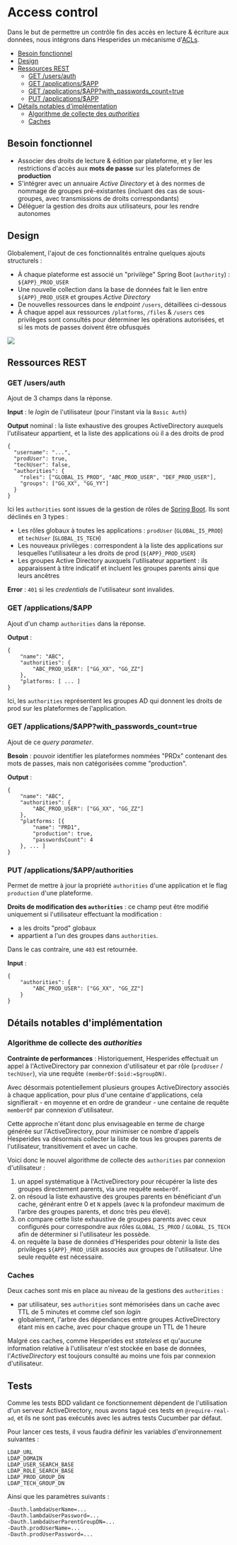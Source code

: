 # Access control

Dans le but de permettre un contrôle fin des accès en lecture & écriture aux données,
nous intégrons dans Hesperides un mécanisme d'[ACLs](https://fr.wikipedia.org/wiki/Access_Control_List).

<!-- Pour mettre à jour ce sommaire: 
    markdown-toc --indent "    " -i access_control.md
-->

<!-- toc -->

- [Besoin fonctionnel](#besoin-fonctionnel)
- [Design](#design)
- [Ressources REST](#ressources-rest)
    * [GET /users/auth](#get-usersauth)
    * [GET /applications/$APP](#get-applicationsapp)
    * [GET /applications/$APP?with_passwords_count=true](#get-applicationsappwith_passwords_counttrue)
    * [PUT /applications/$APP](#put-applicationsapp)
- [Détails notables d'implémentation](#details-notables-dimplementation)
    * [Algorithme de collecte des _authorities_](#algorithme-de-collecte-des-_authorities_)
    * [Caches](#caches)

<!-- tocstop -->

## Besoin fonctionnel

- Associer des droits de lecture & édition par plateforme, et y lier les restrictions d'accès aux **mots de passe** sur les plateformes de **production**
- S'intégrer avec un annuaire _Active Directory_ et à des normes de nommage de groupes pré-existantes
(incluant des cas de sous-groupes, avec transmissions de droits correspondants)
- Déléguer la gestion des droits aux utilisateurs, pour les rendre autonomes


## Design

Globalement, l'ajout de ces fonctionnalités entraîne quelques ajouts structurels :
- À chaque plateforme est associé un "privilège" Spring Boot (`authority`) : `${APP}_PROD_USER`
- Une nouvelle collection dans la base de données fait le lien entre `${APP}_PROD_USER` et groupes _Active Directory_
- De nouvelles ressources dans le _endpoint_ `/users`, détaillées ci-dessous
- À chaque appel aux ressources `/platforms`, `/files` & `/users` ces privilèges sont consultés pour déterminer les opérations autorisées,
et si les mots de passes doivent être obfusqués

![](ACLs-pseudo-UML.png)


## Ressources REST

### GET /users/auth

Ajout de 3 champs dans la réponse.

**Input** : le _login_ de l'utilisateur (pour l'instant via la `Basic Auth`)

**Output** nominal : la liste exhaustive des groupes ActiveDirectory auxquels l'utilisateur appartient, et la liste des applications où il a des droits de prod
```
{
  "username": "...",
  "prodUser": true,
  "techUser": false,
  "authorities": {
    "roles": ["GLOBAL_IS_PROD", "ABC_PROD_USER", "DEF_PROD_USER"],
    "groups": ["GG_XX", "GG_YY"]
  }
}
```

Ici les `authorities` sont issues de la gestion de rôles de [Spring Boot](https://www.baeldung.com/role-and-privilege-for-spring-security-registration).
Ils sont déclinés en 3 types :
- Les rôles globaux à toutes les applications : `prodUser` (`GLOBAL_IS_PROD`) et `techUser` (`GLOBAL_IS_TECH`)
- Les nouveaux privilèges : correspondent à la liste des applications sur lesquelles l'utilisateur a les droits de prod (`${APP}_PROD_USER`)
- Les groupes Active Directory auxquels l'utilisateur appartient : ils apparaissent à titre indicatif et incluent les groupes parents ainsi que leurs ancêtres

**Error** : `401` si les _credentials_ de l'utilisateur sont invalides.

### GET /applications/$APP

Ajout d'un champ `authorities` dans la réponse.

**Output** : 
```
{
    "name": "ABC",
    "authorities": {
        "ABC_PROD_USER": ["GG_XX", "GG_ZZ"]
    },
    "platforms: [ ... ]
}
```

Ici, les `authorities` représentent les groupes AD qui donnent les droits de prod sur les plateformes de l'application.

### GET /applications/$APP?with_passwords_count=true

Ajout de ce _query parameter_.

**Besoin** : pouvoir identifier les plateformes nommées "PRDx" contenant des mots de passes,
mais non catégorisées comme "production".

**Output** :
```
{
    "name": "ABC",
    "authorities": {
        "ABC_PROD_USER": ["GG_XX", "GG_ZZ"]
    },
    "platforms: [{
        "name": "PRD1",
        "production": true,
        "passwordsCount": 4
    }, ... ]
}
```

### PUT /applications/$APP/authorities

Permet de mettre à jour la propriété `authorities` d'une application et le flag `production` d'une plateforme.

**Droits de modification des `authorities`** : ce champ peut être modifié uniquement si l'utilisateur effectuant la modification :
- a les droits "prod" globaux
- appartient a l'un des groupes dans `authorities`.

Dans le cas contraire, une `403` est retournée.

**Input** :
```
{
    "authorities": {
        "ABC_PROD_USER": ["GG_XX", "GG_ZZ"]
    }
}
```


## Détails notables d'implémentation

### Algorithme de collecte des _authorities_

**Contrainte de performances** : Historiquement, Hesperides effectuait un appel à l'ActiveDirectory par connexion d'utilisateur et par rôle (`prodUser` / `techUser`),
via une requête `(memberOf:$oid:=$groupDN)`.

Avec désormais potentiellement plusieurs groupes ActiveDirectory associés à chaque application,
pour plus d'une centaine d'applications, cela signifierait - en moyenne et en ordre de grandeur - une centaine de requête `memberOf` par connexion d'utilisateur.

Cette approche n'étant donc plus envisageable en terme de charge générée sur l'ActiveDirectory,
pour minimiser ce nombre d'appels Hesperides va désormais collecter la liste de tous les groupes parents de l'utilisateur,
transitivement et avec un cache.

Voici donc le nouvel algorithme de collecte des `authorities` par connexion d'utilisateur :
1. un appel systématique à l'ActiveDirectory pour récupérer la liste des groupes directement parents, via une requête `memberOf`.
2. on résoud la liste exhaustive des groupes parents en bénéficiant d'un cache, générant entre 0 et `N` appels
(avec `N` la profondeur maximum de l'arbre des groupes parents, et donc très peu élevé).
3. on compare cette liste exhaustive de groupes parents avec ceux configurés pour correspondre aux rôles `GLOBAL_IS_PROD` / `GLOBAL_IS_TECH`
afin de déterminer si l'utilisateur les possède.
4. on requête la base de données d'Hesperides pour obtenir la liste des privilèges `${APP}_PROD_USER` associés aux groupes de l'utilisateur.
Une seule requête est nécessaire.


### Caches

Deux caches sont mis en place au niveau de la gestions des `authorities` :

- par utilisateur, ses `authorities` sont mémorisées dans un cache avec TTL de 5 minutes et comme clef son _login_
- globalement, l'arbre des dépendances entre groupes ActiveDirectory étant mis en cache, avec pour chaque groupe un TTL de 1 heure

Malgré ces caches, comme Hesperides est _stateless_ et qu'aucune information relative à l'utilisateur n'est stockée en base de données,
l'_ActiveDirectory_ est toujours consulté au moins une fois par connexion d'utilisateur.


## Tests

Comme les tests BDD validant ce fonctionnement dépendent de l'utilisation d'un serveur ActiveDirectory,
nous avons tagué ces tests en `@require-real-ad`, et ils ne sont pas exécutés avec les autres tests Cucumber par défaut.

Pour lancer ces tests, il vous faudra définir les variables d'environnement suivantes :

    LDAP_URL
    LDAP_DOMAIN
    LDAP_USER_SEARCH_BASE
    LDAP_ROLE_SEARCH_BASE
    LDAP_PROD_GROUP_DN
    LDAP_TECH_GROUP_DN

Ainsi que les paramètres suivants :

    -Dauth.lambdaUserName=...
    -Dauth.lambdaUserPassword=...
    -Dauth.lambdaUserParentGroupDN=...
    -Dauth.prodUserName=...
    -Dauth.prodUserPassword=...
